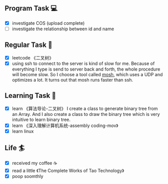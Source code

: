 

## Program Task  💻
- [x] investigate COS (upload complete)
- [ ] investigate the relationship between id and name

## Regular Task  🤡
- [x] leetcode 《二叉树》
- [x] using ssh to connect to the server is kind of slow for me. Because of everything I type is send to server back and forth, the whole procedure will become slow. So I choose a tool called [mosh](https://mosh.org), which uses a UDP and optimizes a lot. It turns out that mosh runs faster than ssh.

## Learning Task 🎯
- [x] learn 《算法导论-二叉树》
	I create a class to generate binary tree from an Array. And I also create a class to draw the binary tree which is very intuitive to learn binary tree.
- [x] learn 《深入理解计算机系统-assembly coding-mov》
- [x] learn linux

## Life 🏄
- [x] received my coffee ☕
- [x] read a little 《The Complete Works of Tao Technology》
- [x] poop soomthly